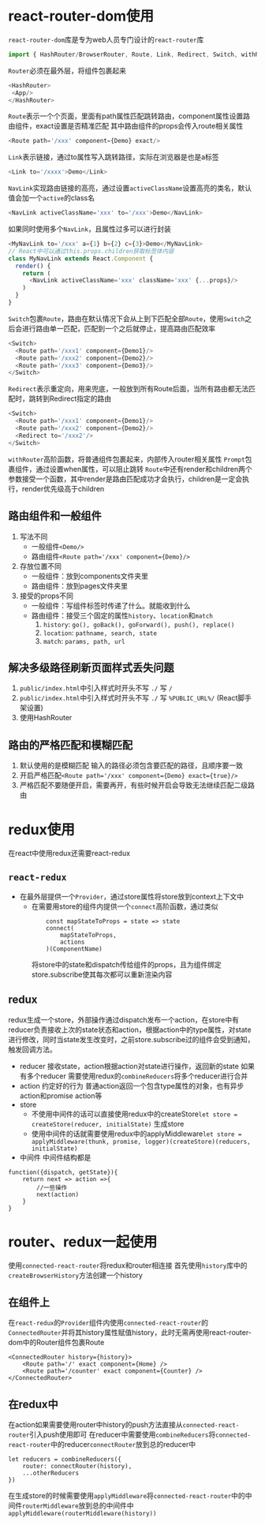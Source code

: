 # react-router-dom使用
`react-router-dom`库是专为web人员专门设计的`react-router`库
```js
import { HashRouter/BrowserRouter, Route, Link, Redirect, Switch, withRouter, Prompt } from 'react-router-dom'
```
`Router`必须在最外层，将组件包裹起来
```js
<HashRouter>
 <App/>
</HashRouter>
```
`Route`表示一个个页面，里面有path属性匹配跳转路由，component属性设置路由组件，exact设置是否精准匹配
其中路由组件的props会传入route相关属性
```js
<Route path='/xxx' component={Demo} exact/>
```
`Link`表示链接，通过to属性写入跳转路径，实际在浏览器是也是a标签
```js
<Link to='/xxxx'>Demo</Link>
```
`NavLink`实现路由链接的高亮，通过设置`activeClassName`设置高亮的类名，默认值会加一个`active`的class名
```js
<NavLink activeClassName='xxx' to='/xxx'>Demo</NavLink>
```
如果同时使用多个`NavLink`，且属性过多可以进行封装
```js
<MyNavLink to='/xxx' a={1} b={2} c={3}>Demo</MyNavLink>
// React中可以通过this.props.children获取标签体内容
class MyNavLink extends React.Component {
  render() {
    return (
      <NavLink activeClassName='xxx' className='xxx' {...props}/>
    )
  }
}
```
`Switch`包裹`Route`，路由在默认情况下会从上到下匹配全部`Route`，使用`Switch`之后会进行路由单一匹配，匹配到一个之后就停止，提高路由匹配效率
```js
<Switch>
  <Route path='/xxx1' component={Demo1}/>
  <Route path='/xxx2' component={Demo2}/>
  <Route path='/xxx3' component={Demo3}/>
</Switch>
```
`Redirect`表示重定向，用来兜底，一般放到所有Route后面，当所有路由都无法匹配时，跳转到Redirect指定的路由
```js
<Switch>
  <Route path='/xxx1' component={Demo1}/>
  <Route path='/xxx2' component={Demo2}/>
  <Redirect to='/xxx2'/>
</Switch>
```
`withRouter`高阶函数，将普通组件包裹起来，内部传入router相关属性
`Prompt`包裹组件，通过设置when属性，可以阻止跳转
`Route`中还有render和children两个参数接受一个函数，其中render是路由匹配成功才会执行，children是一定会执行，render优先级高于children

## 路由组件和一般组件
1. 写法不同
     - 一般组件`<Demo/>`
     - 路由组件`<Route path='/xxx' component={Demo}/>`
2. 存放位置不同
     -  一般组件：放到components文件夹里
     -  路由组件：放到pages文件夹里
3. 接受的props不同
     -  一般组件：写组件标签时传递了什么。就能收到什么
     -  路由组件：接受三个固定的属性`history`、`location`和`match`
        1. `history`:  `go(), goBack(), goForward(), push(), replace()`
        2. `location`:  `pathname, search, state`
        3. `match`:  `params, path, url`


## 解决多级路径刷新页面样式丢失问题
1. `public/index.html`中引入样式时开头不写 `./` 写 `/`
2. `public/index.html`中引入样式时开头不写 `./` 写 `%PUBLIC_URL%/` (React脚手架设置)
3. 使用HashRouter

## 路由的严格匹配和模糊匹配
1. 默认使用的是模糊匹配 输入的路径必须包含要匹配的路径，且顺序要一致
2. 开启严格匹配`<Route path='/xxx' component={Demo} exact={true}/>`
3. 严格匹配不要随便开启，需要再开，有些时候开启会导致无法继续匹配二级路由

# redux使用
在react中使用redux还需要react-redux
## `react-redux`
  - 在最外层提供一个`Provider`，通过store属性将store放到context上下文中
	- 在需要用store的组件内提供一个`connect`高阶函数，通过类似
		```
			const mapStateToProps = state => state
			connect(
				mapStateToProps,
				actions
			)(ComponentName)
		```
		将store中的state和dispatch传给组件的props，且为组件绑定store.subscribe使其每次都可以重新渲染内容
## redux
redux生成一个store，外部操作通过dispatch发布一个action，在store中有reducer负责接收上次的state状态和action，根据action中的type属性，对state进行修改，同时当state发生改变时，之前store.subscribe过的组件会受到通知，触发回调方法。
- reducer 接收state，action根据action对state进行操作，返回新的state 如果有多个reducer 需要使用redux的`combineReducers`将多个reducer进行合并
- action 约定好的行为 普通action返回一个包含type属性的对象，也有异步action和promise action等
- store
  - 不使用中间件的话可以直接使用redux中的createStore`let store = createStore(reducer, initialState)` 生成store
  - 使用中间件的话就需要使用redux中的applyMiddleware`let store = applyMiddleware(thunk, promise, logger)(createStore)(reducers, initialState)`
- 中间件
中间件结构都是
```
function({dispatch, getState}){
	return next => action =>{
		//一些操作
		next(action)
	}
}
```

# router、redux一起使用
使用`connected-react-router`将redux和router相连接
首先使用`history`库中的`createBrowserHistory`方法创建一个history
## 在组件上
在`react-redux`的`Provider`组件内使用`connected-react-router`的`ConnectedRouter`并将其history属性赋值history，此时无需再使用react-router-dom中的Router组件包裹Route
```
<ConnectedRouter history={history}>
	<Route path='/' exact component={Home} />
	<Route path='/counter' exact component={Counter} />
</ConnectedRouter>
```
## 在redux中
在action如果需要使用router中history的push方法直接从`connected-react-router`引入push使用即可
在reducer中需要使用`combineReducers`将`connected-react-router`中的reducer`connectRouter`放到总的reducer中
```
let reducers = combineReducers({
	router: connectRouter(history),
	...otherReducers
})
```
在生成store的时候需要使用`applyMiddleware`将`connected-react-router`中的中间件`routerMiddleware`放到总的中间件中`applyMiddleware(routerMiddleware(history))`